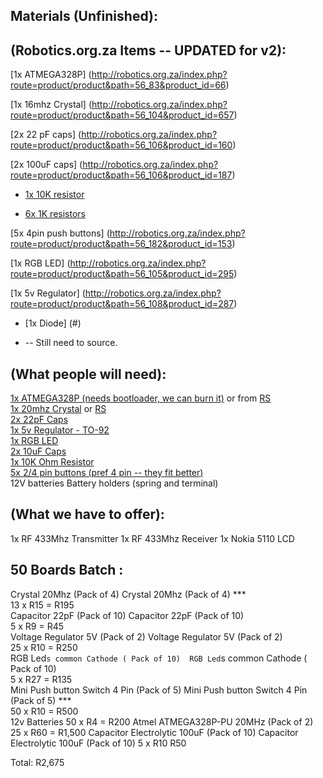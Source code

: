 Materials (Unfinished):
-----------------------

(Robotics.org.za Items -- UPDATED for v2):
-------------------------

[1x ATMEGA328P] (http://robotics.org.za/index.php?route=product/product&path=56_83&product_id=66)

[1x 16mhz Crystal] (http://robotics.org.za/index.php?route=product/product&path=56_104&product_id=657)

[2x 22 pF caps] (http://robotics.org.za/index.php?route=product/product&path=56_106&product_id=160)

[2x 100uF caps] (http://robotics.org.za/index.php?route=product/product&path=56_106&product_id=187)

* [1x 10K resistor](#)

* [6x 1K resistors](#)

[5x 4pin push buttons] (http://robotics.org.za/index.php?route=product/product&path=56_182&product_id=153)

[1x RGB LED] (http://robotics.org.za/index.php?route=product/product&path=56_105&product_id=295)

[1x 5v Regulator] (http://robotics.org.za/index.php?route=product/product&path=56_108&product_id=287)

* [1x Diode] (#)
 

* -- Still need to source.

(What people will need):
------------------------

[1x ATMEGA328P (needs bootloader, we can burn it)](http://robotics.org.za/index.php?route=product/product&keyword=atmega&category_id=0&product_id=66) or from [RS](http://za.rs-online.com/web/p/microcontrollers/6962260/)             
[1x 20mhz Crystal](http://robotics.org.za/index.php?route=product/product&product_id=659) or [RS](http://za.rs-online.com/web/p/crystal-units/6938825/)              
[2x 22pF Caps](http://robotics.org.za/index.php?route=product/product&product_id=160)             
[1x 5v Regulator - TO-92](http://robotics.org.za/index.php?route=product/product&path=56_108&product_id=287)             
[1x RGB LED](http://robotics.org.za/index.php?route=product/product&product_id=295)             
[2x 10uF Caps]( http://robotics.org.za/index.php?route=product/product&path=56_106&product_id=187)             
[1x 10K Ohm Resistor](http://za.rs-online.com/web/p/through-hole-fixed-resistors/0132731/)             
[5x 2/4 pin buttons (pref 4 pin -- they fit better)](http://robotics.org.za/index.php?route=product/product&product_id=153)             
12V batteries
Battery holders (spring and terminal)

(What we have to offer):
------------------------

1x RF 433Mhz Transmitter
1x RF 433Mhz Receiver
1x Nokia 5110 LCD



50 Boards Batch : 
-----------------

Crystal 20Mhz (Pack of 4)	Crystal 20Mhz (Pack of 4) ***             
13 x		R15	= R195             
Capacitor 22pF (Pack of 10)	Capacitor 22pF (Pack of 10)             
5 x		R9 =	R45             
Voltage Regulator 5V (Pack of 2)	Voltage Regulator 5V (Pack of 2)             
25 x		R10 =	R250             
RGB Led`s common Cathode ( Pack of 10)	RGB Led`s common Cathode ( Pack of 10)             
5 x		R27 =	R135             
Mini Push button Switch 4 Pin  (Pack of 5)	Mini Push button Switch 4 Pin (Pack of 5) ***             
50 x		R10 =	R500             
12v Batteries
50 x    R4  = R200
Atmel ATMEGA328P-PU 20MHz (Pack of 2)
25 x		R60	= R1,500
Capacitor Electrolytic 100uF (Pack of 10)	Capacitor Electrolytic 100uF (Pack of 10)
5 x		R10	R50


Total:	R2,675
